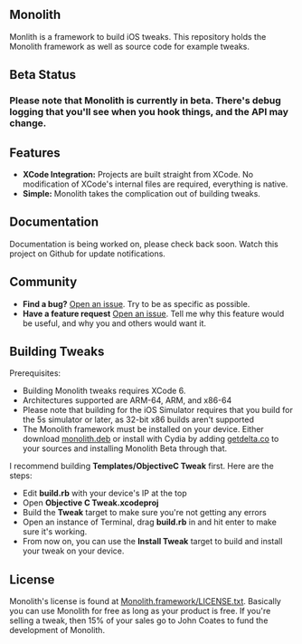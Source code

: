 ## Monolith
Monlith is a framework to build iOS tweaks. This repository holds the Monolith framework as well as source code for example tweaks.

## Beta Status
### Please note that Monolith is currently in beta. There's debug logging that you'll see when you hook things, and the API may change.

## Features
* **XCode Integration:** Projects are built straight from XCode. No modification of XCode's internal files are required, everything is native.
* **Simple:** Monolith takes the complication out of building tweaks.

## Documentation

Documentation is being worked on, please check back soon. Watch this project on Github for update notifications.

## Community

- **Find a bug?** [Open an issue](https://github.com/johncoates/Monolith/issues/new). Try to be as specific as possible.
- **Have a feature request** [Open an issue](https://github.com/johncoates/Monolith/issues/new). Tell me why this feature would be useful, and why you and others would want it.


## Building Tweaks

Prerequisites: 

* Building Monolith tweaks requires XCode 6.
* Architectures supported are ARM-64, ARM, and x86-64
* Please note that building for the iOS Simulator requires that you build for the 5s simulator or later, as 32-bit x86 builds aren't supported
* The Monolith framework must be installed on your device. Either download [monolith.deb](http://getdelta.co/debs/monolith_0.01.deb) or install with Cydia by adding [getdelta.co](http://getdelta.co) to your sources and installing Monolith Beta through that.

I recommend building **Templates/ObjectiveC Tweak** first. Here are the steps:

* Edit **build.rb** with your device's IP at the top
* Open **Objective C Tweak.xcodeproj**
* Build the **Tweak** target to make sure you're not getting any errors
* Open an instance of Terminal, drag **build.rb** in and hit enter to make sure it's working.
* From now on, you can use the **Install Tweak** target to build and install your tweak on your device.

## License

Monolith's license is found at [Monolith.framework/LICENSE.txt](https://github.com/johncoates/Monolith/blob/master/Monolith.framework/LICENSE.txt). Basically you can use Monolith for free as long as your product is free. If you're selling a tweak, then 15% of your sales go to John Coates to fund the development of Monolith.